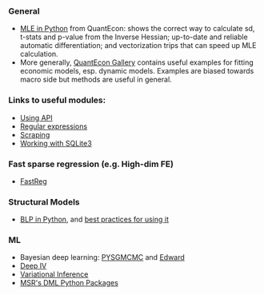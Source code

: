 ### General

* [MLE in Python](http://nbviewer.jupyter.org/github/VHRanger/MLE-tutorial/blob/master/Implementing%20and%20vectorizing%20a%20Maximum%20Likelihood%20model%20with%20scipy--1.ipynb) from QuantEcon: shows the correct way to calculate sd, t-stats and p-value from the Inverse Hessian; up-to-date and reliable automatic differentiation; and vectorization trips that can speed up MLE calculation.
* More generally, [QuantEcon Gallery](https://quantecon.org/gallery) contains useful examples for fitting economic models, esp. dynamic models. Examples are biased towards macro side but methods are useful in general.



### Links to useful modules:

* [Using API](http://docs.python-requests.org/en/master/user/quickstart/#make-a-request)
* [Regular expressions](https://docs.python.org/3/howto/regex.html#regex-howto)
* [Scraping](https://www.crummy.com/software/BeautifulSoup/bs4/doc/)
* [Working with SQLite3](https://docs.python.org/3.6/library/sqlite3.html)

### Fast sparse regression (e.g. High-dim FE)
* [FastReg](https://github.com/iamlemec/fastreg)

### Structural Models

* [BLP in Python](https://pypi.org/project/pyblp/), and [best practices for using it](https://chrisconlon.github.io/site/pyblp.pdf)

### ML 

* Bayesian deep learning: [PYSGMCMC](https://github.com/MFreidank/pysgmcmc) and [Edward](http://edwardlib.org/)
* [Deep IV](https://github.com/jhartford/DeepIV)
* [Variational Inference](https://github.com/blei-lab)
* [MSR's DML Python Packages](https://econml.azurewebsites.net/)
